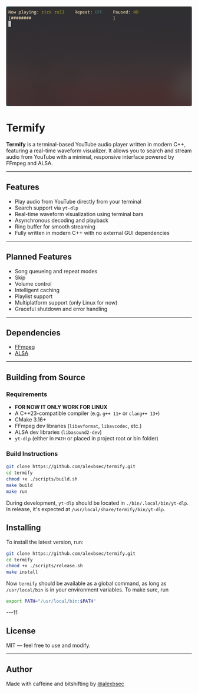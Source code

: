 ![Termify Screenshot](./assets/termify.png)
# Termify

**Termify** is a terminal-based YouTube audio player written in modern C++, featuring a real-time waveform visualizer. It allows you to search and stream audio from YouTube with a minimal, responsive interface powered by FFmpeg and ALSA.  

---

## Features

- Play audio from YouTube directly from your terminal
- Search support via `yt-dlp`
- Real-time waveform visualization using terminal bars
- Asynchronous decoding and playback
- Ring buffer for smooth streaming
- Fully written in modern C++ with no external GUI dependencies

---

## Planned Features

- Song queueing and repeat modes
- Skip 
- Volume control
- Intelligent caching
- Playlist support
- Multiplatform support (only Linux for now)
- Graceful shutdown and error handling

---

## Dependencies

- [FFmpeg](https://ffmpeg.org)
- [ALSA](https://alsa-project.org)

---

## Building from Source

### Requirements

- **FOR NOW IT ONLY WORK FOR LINUX**
- A C++23-compatible compiler (e.g. `g++ 11+` or `clang++ 13+`)
- CMake 3.16+
- FFmpeg dev libraries (`libavformat`, `libavcodec`, etc.)
- ALSA dev libraries (`libasound2-dev`)
- `yt-dlp` (either in `PATH` or placed in project root or bin folder)

### Build Instructions

```bash
git clone https://github.com/alexbsec/termify.git
cd termify
chmod +x ./scripts/build.sh
make build
make run
```

During development, `yt-dlp` should be located in `./bin/.local/bin/yt-dlp`.  
In release, it's expected at `/usr/local/share/termify/bin/yt-dlp`.


## Installing 

To install the latest version, run:

```bash
git clone https://github.com/alexbsec/termify.git
cd termify
chmod +x ./scripts/release.sh
make install
```

Now `termify` should be available as a global command, as long as `/usr/local/bin` is in your environment variables. To make sure, run

```bash
export PATH="/usr/local/bin:$PATH"
```

---11

## License

MIT — feel free to use and modify.

---

## Author

Made with caffeine and bitshifting by [@alexbsec](https://github.com/alexbsec)
